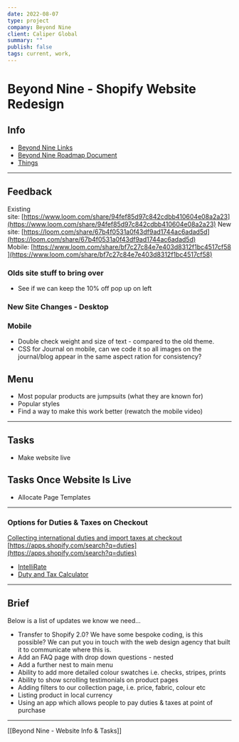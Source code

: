 ```yaml
---
date: 2022-08-07
type: project
company: Beyond Nine
client: Caliper Global
summary: ""
publish: false
tags: current, work, 
---
```


# Beyond Nine - Shopify Website Redesign

## Info
-   [Beyond Nine Links](https://www.amplenote.com/notes/e4c0c974-e183-11ec-a4d8-f2e2bc5c6b4b)
-   [Beyond Nine Roadmap Document](https://docs.google.com/document/d/17i9Aq72Yj7JNgOAf_KtLU8M66mcKGSvLK5c2Ccn6w2E/edit?usp=sharing)
-   [Things](things:///show?id=7gX6jrP4NenpjXwtAu6Apa)


---

## Feedback
  
Existing site: [https://www.loom.com/share/94fef85d97c842cdbb410604e08a2a23](https://www.loom.com/share/94fef85d97c842cdbb410604e08a2a23)
New site: [https://loom.com/share/67b4f0531a0f43df9ad1744ac6adad5d](https://loom.com/share/67b4f0531a0f43df9ad1744ac6adad5d)
Mobile: [https://www.loom.com/share/bf7c27c84e7e403d8312f1bc4517cf58](https://www.loom.com/share/bf7c27c84e7e403d8312f1bc4517cf58)  

### Olds site stuff to bring over
-   See if we can keep the 10% off pop up on left

### New Site Changes - Desktop

### Mobile
-   Double check weight and size of text - compared to the old theme.
-   CSS for Journal on mobile, can we code it so all images on the journal/blog appear in the same aspect ration for consistency?

## Menu
-   Most popular products are jumpsuits (what they are known for)
-   Popular styles
-   Find a way to make this work better (rewatch the mobile video)

---

## Tasks
- Make website live

## Tasks Once Website Is Live
-   Allocate Page Templates

---

### Options for Duties & Taxes on Checkout

[Collecting international duties and import taxes at checkout](https://help.shopify.com/en/manual/markets/duties-and-import-taxes/charging-duties)
[https://apps.shopify.com/search?q=duties](https://apps.shopify.com/search?q=duties)

-   [IntelliRate](https://apps.shopify.com/tax-io?surface_detail=duties&surface_inter_position=1&surface_intra_position=3&surface_type=search)
-   [Duty and Tax Calculator](https://apps.shopify.com/duty-and-tax-calculator?surface_detail=duties&surface_inter_position=1&surface_intra_position=2&surface_type=search)

---

## Brief

Below is a list of updates we know we need...
-   Transfer to Shopify 2.0? We have some bespoke coding, is this possible? We can put you in touch with the web design agency that built it to communicate where this is.
-   Add an FAQ page with drop down questions - nested
-   Add a further nest to main menu
-   Ability to add more detailed colour swatches i.e. checks, stripes, prints
-   Ability to show scrolling testimonials on product pages
-   Adding filters to our collection page, i.e. price, fabric, colour etc
-   Listing product in local currency
-   Using an app which allows people to pay duties & taxes at point of purchase

---
[[Beyond Nine - Website Info & Tasks]]